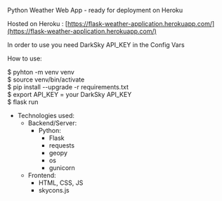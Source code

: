 Python Weather Web App - ready for deployment on Heroku

Hosted on Heroku :  [https://flask-weather-application.herokuapp.com/](https://flask-weather-application.herokuapp.com/)

In order to use you need DarkSky API_KEY in the Config Vars

How to use: 

$ pyhton -m venv venv  
$ source venv/bin/activate  
$ pip install --upgrade -r requirements.txt  
$ export API_KEY = your DarkSky API_KEY  
$ flask run

- Technologies used:  
	- Backend/Server:  
		- Python: 
			- Flask 
			- requests 
			- geopy 
			 - os 
			 - gunicorn  
	- Frontend:  
		- HTML, CSS, JS 
		- skycons.js

